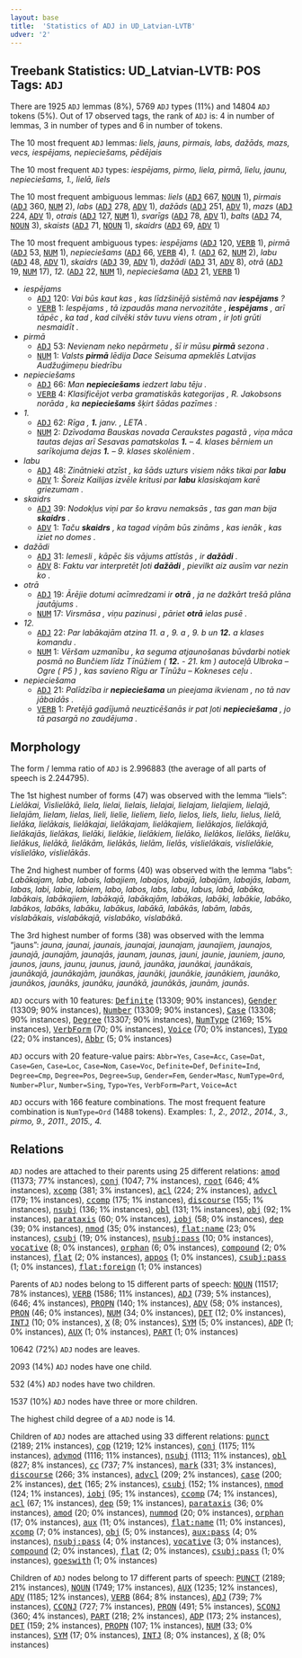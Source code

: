 ```yaml
---
layout: base
title:  'Statistics of ADJ in UD_Latvian-LVTB'
udver: '2'
---
```


## Treebank Statistics: UD_Latvian-LVTB: POS Tags: `ADJ`

There are 1925 `ADJ` lemmas (8%), 5769 `ADJ` types (11%) and 14804 `ADJ` tokens (5%).
Out of 17 observed tags, the rank of `ADJ` is: 4 in number of lemmas, 3 in number of types and 6 in number of tokens.

The 10 most frequent `ADJ` lemmas: <em>liels, jauns, pirmais, labs, dažāds, mazs, vecs, iespējams, nepieciešams, pēdējais</em>

The 10 most frequent `ADJ` types:  <em>iespējams, pirmo, liela, pirmā, lielu, jaunu, nepieciešams, 1., lielā, liels</em>

The 10 most frequent ambiguous lemmas: <em>liels</em> (<tt><a href="lv_lvtb-pos-ADJ.html">ADJ</a></tt> 667, <tt><a href="lv_lvtb-pos-NOUN.html">NOUN</a></tt> 1), <em>pirmais</em> (<tt><a href="lv_lvtb-pos-ADJ.html">ADJ</a></tt> 360, <tt><a href="lv_lvtb-pos-NUM.html">NUM</a></tt> 2), <em>labs</em> (<tt><a href="lv_lvtb-pos-ADJ.html">ADJ</a></tt> 278, <tt><a href="lv_lvtb-pos-ADV.html">ADV</a></tt> 1), <em>dažāds</em> (<tt><a href="lv_lvtb-pos-ADJ.html">ADJ</a></tt> 251, <tt><a href="lv_lvtb-pos-ADV.html">ADV</a></tt> 1), <em>mazs</em> (<tt><a href="lv_lvtb-pos-ADJ.html">ADJ</a></tt> 224, <tt><a href="lv_lvtb-pos-ADV.html">ADV</a></tt> 1), <em>otrais</em> (<tt><a href="lv_lvtb-pos-ADJ.html">ADJ</a></tt> 127, <tt><a href="lv_lvtb-pos-NUM.html">NUM</a></tt> 1), <em>svarīgs</em> (<tt><a href="lv_lvtb-pos-ADJ.html">ADJ</a></tt> 78, <tt><a href="lv_lvtb-pos-ADV.html">ADV</a></tt> 1), <em>balts</em> (<tt><a href="lv_lvtb-pos-ADJ.html">ADJ</a></tt> 74, <tt><a href="lv_lvtb-pos-NOUN.html">NOUN</a></tt> 3), <em>skaists</em> (<tt><a href="lv_lvtb-pos-ADJ.html">ADJ</a></tt> 71, <tt><a href="lv_lvtb-pos-NOUN.html">NOUN</a></tt> 1), <em>skaidrs</em> (<tt><a href="lv_lvtb-pos-ADJ.html">ADJ</a></tt> 69, <tt><a href="lv_lvtb-pos-ADV.html">ADV</a></tt> 1)

The 10 most frequent ambiguous types:  <em>iespējams</em> (<tt><a href="lv_lvtb-pos-ADJ.html">ADJ</a></tt> 120, <tt><a href="lv_lvtb-pos-VERB.html">VERB</a></tt> 1), <em>pirmā</em> (<tt><a href="lv_lvtb-pos-ADJ.html">ADJ</a></tt> 53, <tt><a href="lv_lvtb-pos-NUM.html">NUM</a></tt> 1), <em>nepieciešams</em> (<tt><a href="lv_lvtb-pos-ADJ.html">ADJ</a></tt> 66, <tt><a href="lv_lvtb-pos-VERB.html">VERB</a></tt> 4), <em>1.</em> (<tt><a href="lv_lvtb-pos-ADJ.html">ADJ</a></tt> 62, <tt><a href="lv_lvtb-pos-NUM.html">NUM</a></tt> 2), <em>labu</em> (<tt><a href="lv_lvtb-pos-ADJ.html">ADJ</a></tt> 48, <tt><a href="lv_lvtb-pos-ADV.html">ADV</a></tt> 1), <em>skaidrs</em> (<tt><a href="lv_lvtb-pos-ADJ.html">ADJ</a></tt> 39, <tt><a href="lv_lvtb-pos-ADV.html">ADV</a></tt> 1), <em>dažādi</em> (<tt><a href="lv_lvtb-pos-ADJ.html">ADJ</a></tt> 31, <tt><a href="lv_lvtb-pos-ADV.html">ADV</a></tt> 8), <em>otrā</em> (<tt><a href="lv_lvtb-pos-ADJ.html">ADJ</a></tt> 19, <tt><a href="lv_lvtb-pos-NUM.html">NUM</a></tt> 17), <em>12.</em> (<tt><a href="lv_lvtb-pos-ADJ.html">ADJ</a></tt> 22, <tt><a href="lv_lvtb-pos-NUM.html">NUM</a></tt> 1), <em>nepieciešama</em> (<tt><a href="lv_lvtb-pos-ADJ.html">ADJ</a></tt> 21, <tt><a href="lv_lvtb-pos-VERB.html">VERB</a></tt> 1)


* <em>iespējams</em>
  * <tt><a href="lv_lvtb-pos-ADJ.html">ADJ</a></tt> 120: <em>Vai būs kaut kas , kas līdzšinējā sistēmā nav <b>iespējams</b> ?</em>
  * <tt><a href="lv_lvtb-pos-VERB.html">VERB</a></tt> 1: <em>Iespējams , tā izpaudās mana nervozitāte , <b>iespējams</b> , arī tāpēc , ka tad , kad cilvēki stāv tuvu viens otram , ir ļoti grūti nesmaidīt .</em>
* <em>pirmā</em>
  * <tt><a href="lv_lvtb-pos-ADJ.html">ADJ</a></tt> 53: <em>Nevienam neko nepārmetu , šī ir mūsu <b>pirmā</b> sezona .</em>
  * <tt><a href="lv_lvtb-pos-NUM.html">NUM</a></tt> 1: <em>Valsts <b>pirmā</b> lēdija Dace Seisuma apmeklēs Latvijas Audžuģimeņu biedrību</em>
* <em>nepieciešams</em>
  * <tt><a href="lv_lvtb-pos-ADJ.html">ADJ</a></tt> 66: <em>Man <b>nepieciešams</b> iedzert labu tēju .</em>
  * <tt><a href="lv_lvtb-pos-VERB.html">VERB</a></tt> 4: <em>Klasificējot verba gramatiskās kategorijas , R. Jakobsons norāda , ka <b>nepieciešams</b> šķirt šādas pazīmes :</em>
* <em>1.</em>
  * <tt><a href="lv_lvtb-pos-ADJ.html">ADJ</a></tt> 62: <em>Rīga , <b>1.</b> janv. , LETA .</em>
  * <tt><a href="lv_lvtb-pos-NUM.html">NUM</a></tt> 2: <em>Dzīvodama Bauskas novada Ceraukstes pagastā , viņa māca tautas dejas arī Sesavas pamatskolas <b>1.</b> – 4. klases bērniem un sarīkojuma dejas <b>1.</b> – 9. klases skolēniem .</em>
* <em>labu</em>
  * <tt><a href="lv_lvtb-pos-ADJ.html">ADJ</a></tt> 48: <em>Zinātnieki atzīst , ka šāds uzturs visiem nāks tikai par <b>labu</b></em>
  * <tt><a href="lv_lvtb-pos-ADV.html">ADV</a></tt> 1: <em>Šoreiz Kailijas izvēle kritusi par <b>labu</b> klasiskajam karē griezumam .</em>
* <em>skaidrs</em>
  * <tt><a href="lv_lvtb-pos-ADJ.html">ADJ</a></tt> 39: <em>Nodokļus viņi par šo kravu nemaksās , tas gan man bija <b>skaidrs</b> .</em>
  * <tt><a href="lv_lvtb-pos-ADV.html">ADV</a></tt> 1: <em>Taču <b>skaidrs</b> , ka tagad viņām būs zināms , kas ienāk , kas iziet no domes .</em>
* <em>dažādi</em>
  * <tt><a href="lv_lvtb-pos-ADJ.html">ADJ</a></tt> 31: <em>Iemesli , kāpēc šis vājums attīstās , ir <b>dažādi</b> .</em>
  * <tt><a href="lv_lvtb-pos-ADV.html">ADV</a></tt> 8: <em>Faktu var interpretēt ļoti <b>dažādi</b> , pievilkt aiz ausīm var nezin ko .</em>
* <em>otrā</em>
  * <tt><a href="lv_lvtb-pos-ADJ.html">ADJ</a></tt> 19: <em>Ārējie dotumi acīmredzami ir <b>otrā</b> , ja ne dažkārt trešā plāna jautājums .</em>
  * <tt><a href="lv_lvtb-pos-NUM.html">NUM</a></tt> 17: <em>Virsmāsa , viņu pazinusi , pāriet <b>otrā</b> ielas pusē .</em>
* <em>12.</em>
  * <tt><a href="lv_lvtb-pos-ADJ.html">ADJ</a></tt> 22: <em>Par labākajām atzina 11. a , 9. a , 9. b un <b>12.</b> a klases komandu .</em>
  * <tt><a href="lv_lvtb-pos-NUM.html">NUM</a></tt> 1: <em>Vēršam uzmanību , ka seguma atjaunošanas būvdarbi notiek posmā no Bunčiem līdz Tīnūžiem ( <b>12.</b> - 21. km ) autoceļā Ulbroka – Ogre ( P5 ) , kas savieno Rīgu ar Tīnūžu – Kokneses ceļu .</em>
* <em>nepieciešama</em>
  * <tt><a href="lv_lvtb-pos-ADJ.html">ADJ</a></tt> 21: <em>Palīdzība ir <b>nepieciešama</b> un pieejama ikvienam , no tā nav jābaidās .</em>
  * <tt><a href="lv_lvtb-pos-VERB.html">VERB</a></tt> 1: <em>Pretējā gadījumā neuzticēšanās ir pat ļoti <b>nepieciešama</b> , jo tā pasargā no zaudējuma .</em>

## Morphology

The form / lemma ratio of `ADJ` is 2.996883 (the average of all parts of speech is 2.244795).

The 1st highest number of forms (47) was observed with the lemma “liels”: <em>Lielākai, Vislielākā, liela, lielai, lielais, lielajai, lielajam, lielajiem, lielajā, lielajām, lielam, lielas, lieli, lielie, lieliem, lielo, lielos, liels, lielu, lielus, lielā, lielāka, lielākais, lielākajai, lielākajam, lielākajiem, lielākajos, lielākajā, lielākajās, lielākas, lielāki, lielākie, lielākiem, lielāko, lielākos, lielāks, lielāku, lielākus, lielākā, lielākām, lielākās, lielām, lielās, vislielākais, vislielākie, vislielāko, vislielākās</em>.

The 2nd highest number of forms (40) was observed with the lemma “labs”: <em>Labākajam, laba, labais, labajiem, labajos, labajā, labajām, labajās, labam, labas, labi, labie, labiem, labo, labos, labs, labu, labus, labā, labāka, labākais, labākajiem, labākajā, labākajām, labākas, labāki, labākie, labāko, labākos, labāks, labāku, labākus, labākā, labākās, labām, labās, vislabākais, vislabākajā, vislabāko, vislabākā</em>.

The 3rd highest number of forms (38) was observed with the lemma “jauns”: <em>jauna, jaunai, jaunais, jaunajai, jaunajam, jaunajiem, jaunajos, jaunajā, jaunajām, jaunajās, jaunam, jaunas, jauni, jaunie, jauniem, jauno, jaunos, jauns, jaunu, jaunus, jaunā, jaunāka, jaunākai, jaunākais, jaunākajā, jaunākajām, jaunākas, jaunāki, jaunākie, jaunākiem, jaunāko, jaunākos, jaunāks, jaunāku, jaunākā, jaunākās, jaunām, jaunās</em>.

`ADJ` occurs with 10 features: <tt><a href="lv_lvtb-feat-Definite.html">Definite</a></tt> (13309; 90% instances), <tt><a href="lv_lvtb-feat-Gender.html">Gender</a></tt> (13309; 90% instances), <tt><a href="lv_lvtb-feat-Number.html">Number</a></tt> (13309; 90% instances), <tt><a href="lv_lvtb-feat-Case.html">Case</a></tt> (13308; 90% instances), <tt><a href="lv_lvtb-feat-Degree.html">Degree</a></tt> (13307; 90% instances), <tt><a href="lv_lvtb-feat-NumType.html">NumType</a></tt> (2169; 15% instances), <tt><a href="lv_lvtb-feat-VerbForm.html">VerbForm</a></tt> (70; 0% instances), <tt><a href="lv_lvtb-feat-Voice.html">Voice</a></tt> (70; 0% instances), <tt><a href="lv_lvtb-feat-Typo.html">Typo</a></tt> (22; 0% instances), <tt><a href="lv_lvtb-feat-Abbr.html">Abbr</a></tt> (5; 0% instances)

`ADJ` occurs with 20 feature-value pairs: `Abbr=Yes`, `Case=Acc`, `Case=Dat`, `Case=Gen`, `Case=Loc`, `Case=Nom`, `Case=Voc`, `Definite=Def`, `Definite=Ind`, `Degree=Cmp`, `Degree=Pos`, `Degree=Sup`, `Gender=Fem`, `Gender=Masc`, `NumType=Ord`, `Number=Plur`, `Number=Sing`, `Typo=Yes`, `VerbForm=Part`, `Voice=Act`

`ADJ` occurs with 166 feature combinations.
The most frequent feature combination is `NumType=Ord` (1488 tokens).
Examples: <em>1., 2., 2012., 2014., 3., pirmo, 9., 2011., 2015., 4.</em>


## Relations

`ADJ` nodes are attached to their parents using 25 different relations: <tt><a href="lv_lvtb-dep-amod.html">amod</a></tt> (11373; 77% instances), <tt><a href="lv_lvtb-dep-conj.html">conj</a></tt> (1047; 7% instances), <tt><a href="lv_lvtb-dep-root.html">root</a></tt> (646; 4% instances), <tt><a href="lv_lvtb-dep-xcomp.html">xcomp</a></tt> (381; 3% instances), <tt><a href="lv_lvtb-dep-acl.html">acl</a></tt> (224; 2% instances), <tt><a href="lv_lvtb-dep-advcl.html">advcl</a></tt> (179; 1% instances), <tt><a href="lv_lvtb-dep-ccomp.html">ccomp</a></tt> (175; 1% instances), <tt><a href="lv_lvtb-dep-discourse.html">discourse</a></tt> (155; 1% instances), <tt><a href="lv_lvtb-dep-nsubj.html">nsubj</a></tt> (136; 1% instances), <tt><a href="lv_lvtb-dep-obl.html">obl</a></tt> (131; 1% instances), <tt><a href="lv_lvtb-dep-obj.html">obj</a></tt> (92; 1% instances), <tt><a href="lv_lvtb-dep-parataxis.html">parataxis</a></tt> (60; 0% instances), <tt><a href="lv_lvtb-dep-iobj.html">iobj</a></tt> (58; 0% instances), <tt><a href="lv_lvtb-dep-dep.html">dep</a></tt> (39; 0% instances), <tt><a href="lv_lvtb-dep-nmod.html">nmod</a></tt> (35; 0% instances), <tt><a href="lv_lvtb-dep-flat-name.html">flat:name</a></tt> (23; 0% instances), <tt><a href="lv_lvtb-dep-csubj.html">csubj</a></tt> (19; 0% instances), <tt><a href="lv_lvtb-dep-nsubj-pass.html">nsubj:pass</a></tt> (10; 0% instances), <tt><a href="lv_lvtb-dep-vocative.html">vocative</a></tt> (8; 0% instances), <tt><a href="lv_lvtb-dep-orphan.html">orphan</a></tt> (6; 0% instances), <tt><a href="lv_lvtb-dep-compound.html">compound</a></tt> (2; 0% instances), <tt><a href="lv_lvtb-dep-flat.html">flat</a></tt> (2; 0% instances), <tt><a href="lv_lvtb-dep-appos.html">appos</a></tt> (1; 0% instances), <tt><a href="lv_lvtb-dep-csubj-pass.html">csubj:pass</a></tt> (1; 0% instances), <tt><a href="lv_lvtb-dep-flat-foreign.html">flat:foreign</a></tt> (1; 0% instances)

Parents of `ADJ` nodes belong to 15 different parts of speech: <tt><a href="lv_lvtb-pos-NOUN.html">NOUN</a></tt> (11517; 78% instances), <tt><a href="lv_lvtb-pos-VERB.html">VERB</a></tt> (1586; 11% instances), <tt><a href="lv_lvtb-pos-ADJ.html">ADJ</a></tt> (739; 5% instances),  (646; 4% instances), <tt><a href="lv_lvtb-pos-PROPN.html">PROPN</a></tt> (140; 1% instances), <tt><a href="lv_lvtb-pos-ADV.html">ADV</a></tt> (58; 0% instances), <tt><a href="lv_lvtb-pos-PRON.html">PRON</a></tt> (46; 0% instances), <tt><a href="lv_lvtb-pos-NUM.html">NUM</a></tt> (34; 0% instances), <tt><a href="lv_lvtb-pos-DET.html">DET</a></tt> (12; 0% instances), <tt><a href="lv_lvtb-pos-INTJ.html">INTJ</a></tt> (10; 0% instances), <tt><a href="lv_lvtb-pos-X.html">X</a></tt> (8; 0% instances), <tt><a href="lv_lvtb-pos-SYM.html">SYM</a></tt> (5; 0% instances), <tt><a href="lv_lvtb-pos-ADP.html">ADP</a></tt> (1; 0% instances), <tt><a href="lv_lvtb-pos-AUX.html">AUX</a></tt> (1; 0% instances), <tt><a href="lv_lvtb-pos-PART.html">PART</a></tt> (1; 0% instances)

10642 (72%) `ADJ` nodes are leaves.

2093 (14%) `ADJ` nodes have one child.

532 (4%) `ADJ` nodes have two children.

1537 (10%) `ADJ` nodes have three or more children.

The highest child degree of a `ADJ` node is 14.

Children of `ADJ` nodes are attached using 33 different relations: <tt><a href="lv_lvtb-dep-punct.html">punct</a></tt> (2189; 21% instances), <tt><a href="lv_lvtb-dep-cop.html">cop</a></tt> (1219; 12% instances), <tt><a href="lv_lvtb-dep-conj.html">conj</a></tt> (1175; 11% instances), <tt><a href="lv_lvtb-dep-advmod.html">advmod</a></tt> (1116; 11% instances), <tt><a href="lv_lvtb-dep-nsubj.html">nsubj</a></tt> (1113; 11% instances), <tt><a href="lv_lvtb-dep-obl.html">obl</a></tt> (827; 8% instances), <tt><a href="lv_lvtb-dep-cc.html">cc</a></tt> (737; 7% instances), <tt><a href="lv_lvtb-dep-mark.html">mark</a></tt> (331; 3% instances), <tt><a href="lv_lvtb-dep-discourse.html">discourse</a></tt> (266; 3% instances), <tt><a href="lv_lvtb-dep-advcl.html">advcl</a></tt> (209; 2% instances), <tt><a href="lv_lvtb-dep-case.html">case</a></tt> (200; 2% instances), <tt><a href="lv_lvtb-dep-det.html">det</a></tt> (165; 2% instances), <tt><a href="lv_lvtb-dep-csubj.html">csubj</a></tt> (152; 1% instances), <tt><a href="lv_lvtb-dep-nmod.html">nmod</a></tt> (124; 1% instances), <tt><a href="lv_lvtb-dep-iobj.html">iobj</a></tt> (95; 1% instances), <tt><a href="lv_lvtb-dep-ccomp.html">ccomp</a></tt> (74; 1% instances), <tt><a href="lv_lvtb-dep-acl.html">acl</a></tt> (67; 1% instances), <tt><a href="lv_lvtb-dep-dep.html">dep</a></tt> (59; 1% instances), <tt><a href="lv_lvtb-dep-parataxis.html">parataxis</a></tt> (36; 0% instances), <tt><a href="lv_lvtb-dep-amod.html">amod</a></tt> (20; 0% instances), <tt><a href="lv_lvtb-dep-nummod.html">nummod</a></tt> (20; 0% instances), <tt><a href="lv_lvtb-dep-orphan.html">orphan</a></tt> (17; 0% instances), <tt><a href="lv_lvtb-dep-aux.html">aux</a></tt> (11; 0% instances), <tt><a href="lv_lvtb-dep-flat-name.html">flat:name</a></tt> (11; 0% instances), <tt><a href="lv_lvtb-dep-xcomp.html">xcomp</a></tt> (7; 0% instances), <tt><a href="lv_lvtb-dep-obj.html">obj</a></tt> (5; 0% instances), <tt><a href="lv_lvtb-dep-aux-pass.html">aux:pass</a></tt> (4; 0% instances), <tt><a href="lv_lvtb-dep-nsubj-pass.html">nsubj:pass</a></tt> (4; 0% instances), <tt><a href="lv_lvtb-dep-vocative.html">vocative</a></tt> (3; 0% instances), <tt><a href="lv_lvtb-dep-compound.html">compound</a></tt> (2; 0% instances), <tt><a href="lv_lvtb-dep-flat.html">flat</a></tt> (2; 0% instances), <tt><a href="lv_lvtb-dep-csubj-pass.html">csubj:pass</a></tt> (1; 0% instances), <tt><a href="lv_lvtb-dep-goeswith.html">goeswith</a></tt> (1; 0% instances)

Children of `ADJ` nodes belong to 17 different parts of speech: <tt><a href="lv_lvtb-pos-PUNCT.html">PUNCT</a></tt> (2189; 21% instances), <tt><a href="lv_lvtb-pos-NOUN.html">NOUN</a></tt> (1749; 17% instances), <tt><a href="lv_lvtb-pos-AUX.html">AUX</a></tt> (1235; 12% instances), <tt><a href="lv_lvtb-pos-ADV.html">ADV</a></tt> (1185; 12% instances), <tt><a href="lv_lvtb-pos-VERB.html">VERB</a></tt> (864; 8% instances), <tt><a href="lv_lvtb-pos-ADJ.html">ADJ</a></tt> (739; 7% instances), <tt><a href="lv_lvtb-pos-CCONJ.html">CCONJ</a></tt> (727; 7% instances), <tt><a href="lv_lvtb-pos-PRON.html">PRON</a></tt> (491; 5% instances), <tt><a href="lv_lvtb-pos-SCONJ.html">SCONJ</a></tt> (360; 4% instances), <tt><a href="lv_lvtb-pos-PART.html">PART</a></tt> (218; 2% instances), <tt><a href="lv_lvtb-pos-ADP.html">ADP</a></tt> (173; 2% instances), <tt><a href="lv_lvtb-pos-DET.html">DET</a></tt> (159; 2% instances), <tt><a href="lv_lvtb-pos-PROPN.html">PROPN</a></tt> (107; 1% instances), <tt><a href="lv_lvtb-pos-NUM.html">NUM</a></tt> (33; 0% instances), <tt><a href="lv_lvtb-pos-SYM.html">SYM</a></tt> (17; 0% instances), <tt><a href="lv_lvtb-pos-INTJ.html">INTJ</a></tt> (8; 0% instances), <tt><a href="lv_lvtb-pos-X.html">X</a></tt> (8; 0% instances)


